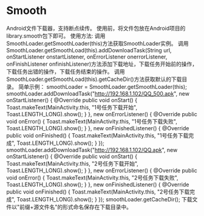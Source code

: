 # Smooth
Android文件下载器，支持断点续传。
使用前，将文件包放在Android项目的library.smooth包下即可。
使用方法:
调用SmoothLoader.getSmoothLoader(this)方法获取SmoothLoader实例。
调用SmoothLoader.getSmoothLoad(this).addDownloadTask(String url, onStartListener onstartListener, onErrorListener onerrorListener, onFinishListener onfinishListener)方法添加下载地址，下载任务开始前的操作，下载任务出错的操作，下载任务结束的操作。
调用SmoothLoader.getSmoothLoad(this).getCacheDir()方法获取默认的下载目录。
简单示例：
smoothLoader = SmoothLoader.getSmoothLoader(this);
smoothLoader.addDownloadTask("http://192.168.1.102/QQ_500.apk", new onStartListener() {
                    @Override
                    public void onStart() {
                        Toast.makeText(MainActivity.this, "1号任务下载开始", Toast.LENGTH_LONG).show();
                    }
                }, new onErrorListener() {
                    @Override
                    public void onError() {
                        Toast.makeText(MainActivity.this, "1号任务下载失败", Toast.LENGTH_LONG).show();
                    }
                }, new onFinishedListener() {
                    @Override
                    public void onFinished() {
                        Toast.makeText(MainActivity.this, "1号任务下载完成", Toast.LENGTH_LONG).show();
                    }
                });
smoothLoader.addDownloadTask("http://192.168.1.102/QQ.apk", new onStartListener() {
                    @Override
                    public void onStart() {
                        Toast.makeText(MainActivity.this, "2号任务下载开始", Toast.LENGTH_LONG).show();
                    }
                }, new onErrorListener() {
                    @Override
                    public void onError() {
                        Toast.makeText(MainActivity.this, "2号任务下载失败", Toast.LENGTH_LONG).show();
                    }
                }, new onFinishedListener() {
                    @Override
                    public void onFinished() {
                        Toast.makeText(MainActivity.this, "2号任务下载完成", Toast.LENGTH_LONG).show();
                    }
                });
smoothLoader.getCacheDir();
下载文件以"前缀+源文件名"的形式命名保存在下载目录中。
